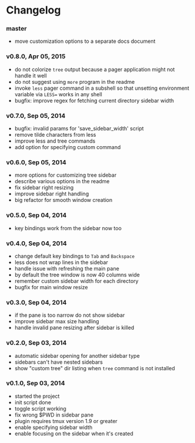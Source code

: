 # Changelog

### master
- move customization options to a separate docs document

### v0.8.0, Apr 05, 2015
- do not colorize `tree` output because a pager application might not handle it
  well
- do not suggest using `more` program in the readme
- invoke `less` pager command in a subshell so that unsetting environment
  variable via `LESS=` works in any shell
- bugfix: improve regex for fetching current directory sidebar width

### v0.7.0, Sep 05, 2014
- bugfix: invalid params for 'save_sidebar_width' script
- remove tilde characters from less
- improve less and tree commands
- add option for specifying custom command

### v0.6.0, Sep 05, 2014
- more options for customizing tree sidebar
- describe various options in the readme
- fix sidebar right resizing
- improve sidebar right handling
- big refactor for smooth window creation

### v0.5.0, Sep 04, 2014
- key bindings work from the sidebar now too

### v0.4.0, Sep 04, 2014
- change default key bindings to `Tab` and `Backspace`
- less does not wrap lines in the sidebar
- handle issue with refreshing the main pane
- by default the tree window is now 40 columns wide
- remember custom sidebar width for each directory
- bugfix for main window resize

### v0.3.0, Sep 04, 2014
- if the pane is too narrow do not show sidebar
- improve sidebar max size handling
- handle invalid pane resizing after sidebar is killed

### v0.2.0, Sep 03, 2014
- automatic sidebar opening for another sidebar type
- sidebars can't have nested sidebars
- show "custom tree" dir listing when `tree` command is not installed

### v0.1.0, Sep 03, 2014
- started the project
- init script done
- toggle script working
- fix wrong $PWD in sidebar pane
- plugin requires tmux version 1.9 or greater
- enable specifying sidebar width
- enable focusing on the sidebar when it's created
